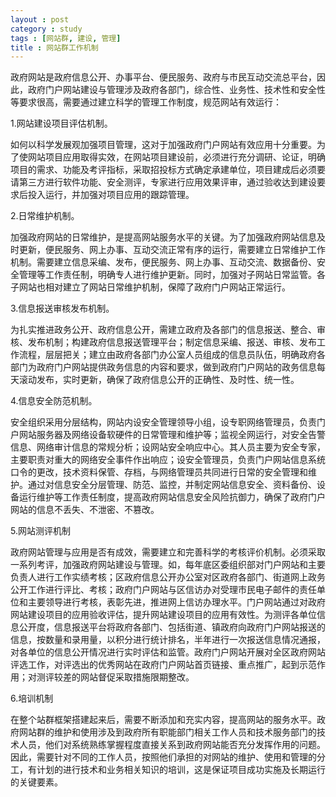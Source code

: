 ```yaml
---
layout : post
category : study
tags : [网站群, 建设, 管理]
title : 网站群工作机制
---
```


  政府网站是政府信息公开、办事平台、便民服务、政府与市民互动交流总平台，因此，政府门户网站建设与管理涉及政府各部门，综合性、业务性、技术性和安全性等要求很高，需要通过建立科学的管理工作制度，规范网站有效运行：　　　
  
1.网站建设项目评估机制。
  
  如何以科学发展观加强项目管理，这对于加强政府门户网站有效应用十分重要。为了使网站项目应用取得实效，在网站项目建设前，必须进行充分调研、论证，明确项目的需求、功能及考评指标，采取招投标方式确定承建单位，项目建成后必须要请第三方进行软件功能、安全测评，专家进行应用效果评审，通过验收达到建设要求后投入运行，并加强对项目应用的跟踪管理。

2.日常维护机制。

  加强政府网站的日常维护，是提高网站服务水平的关键。为了加强政府网站信息及时更新，便民服务、网上办事、互动交流正常有序的运行，需要建立日常维护工作机制。需要建立信息采编、发布，便民服务、网上办事、互动交流、数据备份、安全管理等工作责任制，明确专人进行维护更新。同时，加强对子网站日常监管。各子网站也相对建立了网站日常维护机制，保障了政府门户网站正常运行。

3.信息报送审核发布机制。

为扎实推进政务公开、政府信息公开，需建立政府及各部门的信息报送、整合、审核、发布机制；构建政府信息报送管理平台；制定信息采编、报送、审核、发布工作流程，层层把关；建立由政府各部门办公室人员组成的信息员队伍，明确政府各部门为政府门户网站提供政务信息的内容和要求，做到政府门户网站的政务信息每天滚动发布，实时更新，确保了政府信息公开的正确性、及时性、统一性。

4.信息安全防范机制。

安全组织采用分层结构，网站内设安全管理领导小组，设专职网络管理员，负责门户网站服务器及网络设备软硬件的日常管理和维护等；监视全网运行，对安全告警信息、网络审计信息的常规分析；设网站安全响应中心。其人员主要为安全专家，主要职责对重大的网络安全事件作出响应；设安全管理员，负责门户网站信息系统口令的更改，技术资料保管、存档，与网络管理员共同进行日常的安全管理和维护。通过对信息安全分层管理、防范、监控，并制定网站信息安全、资料备份、设备运行维护等工作责任制度，提高政府网站信息安全风险抗御力，确保了政府门户网站的信息不丢失、不泄密、不篡改。

5.网站测评机制

政府网站管理与应用是否有成效，需要建立和完善科学的考核评价机制。必须采取一系列考评，加强政府网站建设与管理。如，每年底区委组织部对门户网站和主要负责人进行工作实绩考核；区政府信息公开办公室对区政府各部门、街道网上政务公开工作进行评比、考核；政府门户网站与区信访办对受理市民电子邮件的责任单位和主要领导进行考核，表彰先进，推进网上信访办理水平。门户网站通过对政府网站建设项目的应用验收评估，提升网站建设项目的应用有效性。为测评各单位信息公开度，信息报送平台将政府各部门、包括街道、镇政府向政府门户网站报送的信息，按数量和录用量，以积分进行统计排名，半年进行一次报送信息情况通报，对各单位的信息公开情况进行实时评估和监管。政府门户网站开展对全区政府网站评选工作，对评选出的优秀网站在政府门户网站首页链接、重点推广，起到示范作用；对测评较差的网站督促采取措施限期整改。

6.培训机制

在整个站群框架搭建起来后，需要不断添加和充实内容，提高网站的服务水平。政府网站群的维护和使用涉及到政府所有职能部门相关工作人员和技术服务部门的技术人员，他们对系统熟练掌握程度直接关系到政府网站能否充分发挥作用的问题。因此，需要针对不同的工作人员，按照他们承担的对网站的维护、使用和管理的分工，有计划的进行技术和业务相关知识的培训，这是保证项目成功实施及长期运行的关键要素。


